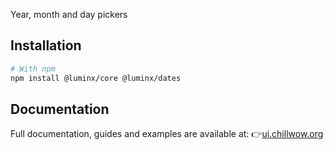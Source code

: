 Year, month and day pickers

## Installation

```bash
# With npm
npm install @luminx/core @luminx/dates
```

## Documentation

Full documentation, guides and examples are available at:
👉[ui.chillwow.org](https://ui.chillwow.org)
